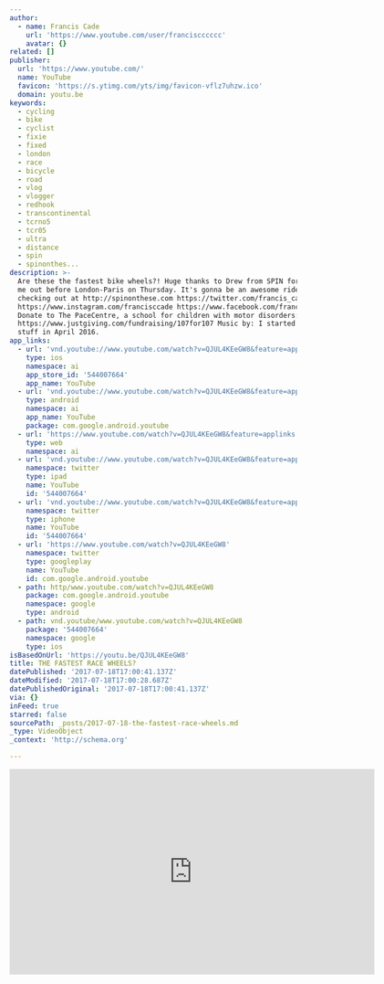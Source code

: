```yaml
---
author:
  - name: Francis Cade
    url: 'https://www.youtube.com/user/franciscccccc'
    avatar: {}
related: []
publisher:
  url: 'https://www.youtube.com/'
  name: YouTube
  favicon: 'https://s.ytimg.com/yts/img/favicon-vflz7uhzw.ico'
  domain: youtu.be
keywords:
  - cycling
  - bike
  - cyclist
  - fixie
  - fixed
  - london
  - race
  - bicycle
  - road
  - vlog
  - vlogger
  - redhook
  - transcontinental
  - tcrno5
  - tcr05
  - ultra
  - distance
  - spin
  - spinonthes...
description: >-
  Are these the fastest bike wheels?! Huge thanks to Drew from SPIN for kitting
  me out before London-Paris on Thursday. It's gonna be an awesome ride! Worth
  checking out at http://spinonthese.com https://twitter.com/francis_cade
  https://www.instagram.com/francisccade https://www.facebook.com/franccade
  Donate to The PaceCentre, a school for children with motor disorders:
  https://www.justgiving.com/fundraising/107for107 Music by: I started filming
  stuff in April 2016.
app_links:
  - url: 'vnd.youtube://www.youtube.com/watch?v=QJUL4KEeGW8&feature=applinks'
    type: ios
    namespace: ai
    app_store_id: '544007664'
    app_name: YouTube
  - url: 'vnd.youtube://www.youtube.com/watch?v=QJUL4KEeGW8&feature=applinks'
    type: android
    namespace: ai
    app_name: YouTube
    package: com.google.android.youtube
  - url: 'https://www.youtube.com/watch?v=QJUL4KEeGW8&feature=applinks'
    type: web
    namespace: ai
  - url: 'vnd.youtube://www.youtube.com/watch?v=QJUL4KEeGW8&feature=applinks'
    namespace: twitter
    type: ipad
    name: YouTube
    id: '544007664'
  - url: 'vnd.youtube://www.youtube.com/watch?v=QJUL4KEeGW8&feature=applinks'
    namespace: twitter
    type: iphone
    name: YouTube
    id: '544007664'
  - url: 'https://www.youtube.com/watch?v=QJUL4KEeGW8'
    namespace: twitter
    type: googleplay
    name: YouTube
    id: com.google.android.youtube
  - path: http/www.youtube.com/watch?v=QJUL4KEeGW8
    package: com.google.android.youtube
    namespace: google
    type: android
  - path: vnd.youtube/www.youtube.com/watch?v=QJUL4KEeGW8
    package: '544007664'
    namespace: google
    type: ios
isBasedOnUrl: 'https://youtu.be/QJUL4KEeGW8'
title: THE FASTEST RACE WHEELS?
datePublished: '2017-07-18T17:00:41.137Z'
dateModified: '2017-07-18T17:00:28.687Z'
datePublishedOriginal: '2017-07-18T17:00:41.137Z'
via: {}
inFeed: true
starred: false
sourcePath: _posts/2017-07-18-the-fastest-race-wheels.md
_type: VideoObject
_context: 'http://schema.org'

---
```

<iframe src="https://cdn.embedly.com/widgets/media.html?src=https%3A%2F%2Fwww.youtube.com%2Fembed%2FQJUL4KEeGW8%3Ffeature%3Doembed&amp;url=http%3A%2F%2Fwww.youtube.com%2Fwatch%3Fv%3DQJUL4KEeGW8&amp;image=https%3A%2F%2Fi.ytimg.com%2Fvi%2FQJUL4KEeGW8%2Fhqdefault.jpg&amp;key=a715cf41cc93453ca338d350cd26f87b&amp;type=text%2Fhtml&amp;schema=youtube" width="640" height="360" scrolling="no" frameborder="0" allowfullscreen="" style=""></iframe>